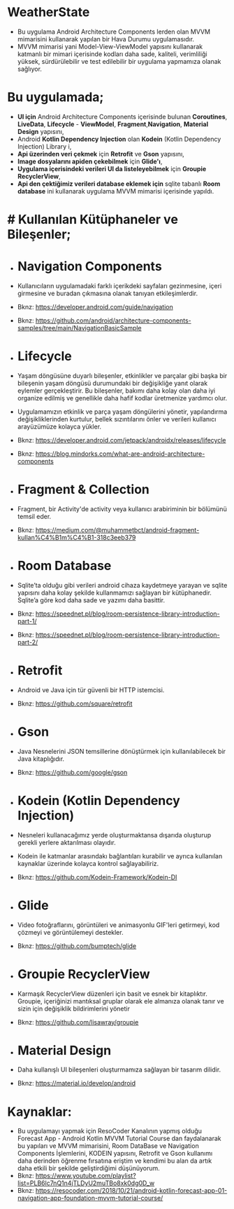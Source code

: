 # WeatherState
 
- Bu uygulama Android Architecture Components lerden olan MVVM mimarisini kullanarak yapılan bir Hava Durumu uygulamasıdır.
- MVVM mimarisi yani Model-View-ViewModel yapısını kullanarak katmanlı bir mimari içerisinde kodları daha sade, kaliteli, verimliliği yüksek, sürdürülebilir ve test edilebilir bir uygulama yapmamıza olanak sağlıyor. 

 # Bu uygulamada; 

- **UI için** Android Architecture Components içerisinde bulunan **Coroutines**, **LiveData**, **Lifecycle** - **ViewModel**, **Fragment**,**Navigation**, **Material Design** yapısını, 
- Android **Kotlin Dependency Injection** olan **Kodein** (Kotlin Dependency Injection) Library i,
- **Api üzerinden veri çekmek** için **Retrofit** ve **Gson** yapısını, 
- **Image dosyalarını apiden çekebilmek** için **Glide'ı**,
- **Uygulama içerisindeki verileri UI da listeleyebilmek** için **Groupie RecyclerView**,
- **Api den çektiğimiz verileri database eklemek için** sqlite tabanlı **Room database** ini kullanarak uygulama MVVM mimarisi içerisinde yapıldı.

 
# # Kullanılan Kütüphaneler ve Bileşenler;

- # Navigation Components
- Kullanıcıların uygulamadaki farklı içerikdeki sayfaları gezinmesine, içeri girmesine ve buradan çıkmasına olanak tanıyan etkileşimlerdir.
- Bknz: https://developer.android.com/guide/navigation
- Bknz: https://github.com/android/architecture-components-samples/tree/main/NavigationBasicSample

- # Lifecycle
- Yaşam döngüsüne duyarlı bileşenler, etkinlikler ve parçalar gibi başka bir bileşenin yaşam döngüsü durumundaki bir değişikliğe yanıt olarak eylemler gerçekleştirir. Bu bileşenler, bakımı daha kolay olan daha iyi organize edilmiş ve genellikle daha hafif kodlar üretmenize yardımcı olur.
- Uygulamamızın etkinlik ve parça yaşam döngülerini yönetir, yapılandırma değişikliklerinden kurtulur, bellek sızıntılarını önler ve verileri kullanıcı arayüzümüze kolayca yükler.
- Bknz: https://developer.android.com/jetpack/androidx/releases/lifecycle
- Bknz: https://blog.mindorks.com/what-are-android-architecture-components

- # Fragment & Collection
- Fragment, bir Activity'de activity veya kullanıcı arabiriminin bir bölümünü temsil eder.
- Bknz: https://medium.com/@muhammetbct/android-fragment-kullan%C4%B1m%C4%B1-318c3eeb379

- # Room Database
- Sqlite’ta olduğu gibi verileri android cihaza kaydetmeye yarayan ve sqlite yapısını daha kolay şekilde kullanmamızı sağlayan bir kütüphanedir. Sqlite’a göre kod daha sade ve yazımı daha basittir.
- Bknz: https://speednet.pl/blog/room-persistence-library-introduction-part-1/ 
- Bknz: https://speednet.pl/blog/room-persistence-library-introduction-part-2/

- # Retrofit
- Android ve Java için tür güvenli bir HTTP istemcisi.
- Bknz: https://github.com/square/retrofit

- # Gson
- Java Nesnelerini JSON temsillerine dönüştürmek için kullanılabilecek bir Java kitaplığıdır.
- Bknz: https://github.com/google/gson

- # Kodein (Kotlin Dependency Injection)
- Nesneleri kullanacağımız yerde oluşturmaktansa dışarıda oluşturup gerekli yerlere aktarılması olayıdır.
- Kodein ile katmanlar arasındakı bağlantıları kurabilir ve ayrıca kullanılan kaynaklar üzerinde kolayca kontrol sağlayabiliriz.
- Bknz: https://github.com/Kodein-Framework/Kodein-DI

- # Glide
-  Video fotoğraflarını, görüntüleri ve animasyonlu GIF'leri getirmeyi, kod çözmeyi ve görüntülemeyi destekler.
- Bknz: https://github.com/bumptech/glide

- # Groupie RecyclerView
- Karmaşık RecyclerView düzenleri için basit ve esnek bir kitaplıktır. Groupie, içeriğinizi mantıksal gruplar olarak ele almanıza olanak tanır ve sizin için değişiklik bildirimlerini yönetir
- Bknz: https://github.com/lisawray/groupie

- # Material Design
- Daha kullanışlı UI bileşenleri oluşturmamıza sağlayan bir tasarım dilidir.
- Bknz: https://material.io/develop/android


# Kaynaklar:

- Bu uygulamayı yapmak için ResoCoder Kanalının yapmış olduğu  Forecast App - Android Kotlin MVVM Tutorial Course dan faydalanarak bu yapıları ve MVVM mimarisini, Room DataBase ve Navigation Components İşlemlerini, KODEIN yapısını, Retrofit ve Gson kullanımı daha derinden öğrenme fırsatına eriştim ve kendimi bu alan da artık daha etkili bir şekilde geliştirdiğimi düşünüyorum. 
- Bknz: https://www.youtube.com/playlist?list=PLB6lc7nQ1n4jTLDyU2muTBo8xk0dg0D_w
- Bknz: https://resocoder.com/2018/10/21/android-kotlin-forecast-app-01-navigation-app-foundation-mvvm-tutorial-course/
